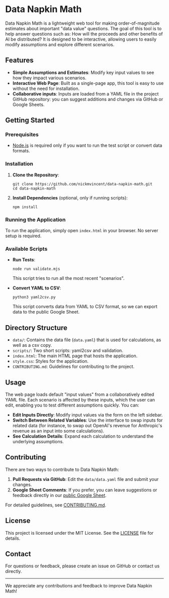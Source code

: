 # Data Napkin Math

Data Napkin Math is a lightweight web tool for making order-of-magnitude estimates about important "data value" questions. The goal of this tool is to help answer questions such as: How will the proceeds and other benefits of AI be distributed? It is designed to be interactive, allowing users to easily modify assumptions and explore different scenarios.

## Features
- **Simple Assumptions and Estimates**: Modify key input values to see how they impact various scenarios.
- **Interactive Web Page**: Built as a single-page app, this tool is easy to use without the need for installation.
- **Collaborative inputs**: Inputs are loaded from a YAML file in the project GitHub repository: you can suggest additions and changes via GitHub or Google Sheets.

## Getting Started

### Prerequisites
- [Node.js](https://nodejs.org/) is required only if you want to run the test script or convert data formats.

### Installation
1. **Clone the Repository**:
   ```
   git clone https://github.com/nickmvincent/data-napkin-math.git
   cd data-napkin-math
   ```
2. **Install Dependencies** (optional, only if running scripts):
   ```
   npm install
   ```

### Running the Application
To run the application, simply open `index.html` in your browser. No server setup is required.

### Available Scripts
- **Run Tests**:
  ```
  node run validate.mjs
  ```
  This script tries to run all the most recent "scenarios".

- **Convert YAML to CSV**:
  ```
  python3 yaml2csv.py
  ```
  This script converts data from YAML to CSV format, so we can export data to the public Google Sheet.

## Directory Structure
- `data/`: Contains the data file (`data.yaml`) that is used for calculations, as well as a csv copy.
- `scripts/`: Two short scripts: yaml2csv and validation.
- `index.html`: The main HTML page that hosts the application.
- `style.css`: Styles for the application.
- `CONTRIBUTING.md`: Guidelines for contributing to the project.

## Usage
The web page loads default "input values" from a collaboratively edited YAML file. Each scenario is affected by these inputs, which the user can edit, enabling you to test different assumptions quickly. You can:

- **Edit Inputs Directly**: Modify input values via the form on the left sidebar.
- **Switch Between Related Variables**: Use the interface to swap inputs for related data (for instance, to swap out OpenAI's revenue for Anthropic's revenue as an input into some calculations).
- **See Calculation Details**: Expand each calculation to understand the underlying assumptions.

## Contributing
There are two ways to contribute to Data Napkin Math:

1. **Pull Requests via GitHub**: Edit the `data/data.yaml` file and submit your changes.
2. **Google Sheet Comments**: If you prefer, you can leave suggestions or feedback directly in our [public Google Sheet](#).

For detailed guidelines, see [CONTRIBUTING.md](./CONTRIBUTING.md).

## License
This project is licensed under the MIT License. See the [LICENSE](./LICENSE) file for details.

## Contact
For questions or feedback, please create an issue on GitHub or contact us directly.

---

We appreciate any contributions and feedback to improve Data Napkin Math!

